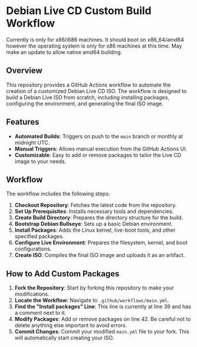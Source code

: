 # Debian Live CD Custom Build Workflow

Currently is only for x86/i686 machines. It should boot on x86_64/amd64 however the operating system is only for x86 machines at this time. May make an update to allow native amd64 building.

## Overview

This repository provides a GitHub Actions workflow to automate the creation of a customized Debian Live CD ISO. The workflow is designed to build a Debian Live ISO from scratch, including installing packages, configuring the environment, and generating the final ISO image.

## Features

- **Automated Builds**: Triggers on push to the `main` branch or monthly at midnight UTC.
- **Manual Triggers**: Allows manual execution from the GitHub Actions UI.
- **Customizable**: Easy to add or remove packages to tailor the Live CD image to your needs.

## Workflow

The workflow includes the following steps:

1. **Checkout Repository**: Fetches the latest code from the repository.
2. **Set Up Prerequisites**: Installs necessary tools and dependencies.
3. **Create Build Directory**: Prepares the directory structure for the build.
4. **Bootstrap Debian Bullseye**: Sets up a basic Debian environment.
5. **Install Packages**: Adds the Linux kernel, live-boot tools, and other specified packages.
6. **Configure Live Environment**: Prepares the filesystem, kernel, and boot configurations.
7. **Create ISO**: Compiles the final ISO image and uploads it as an artifact.

## How to Add Custom Packages

1. **Fork the Repository**: Start by forking this repository to make your modifications.
2. **Locate the Workflow**: Navigate to `.github/workflows/main.yml`.
3. **Find the "Install packages" Line**: This line is currently at line 39 and has a comment next to it.
4. **Modify Packages**: Add or remove packages on line 42. Be careful not to delete anything else important to avoid errors.
5. **Commit Changes**: Commit your modified `main.yml` file to your fork. This will automatically start creating your ISO.
